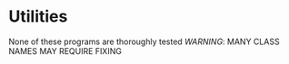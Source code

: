 # Utilities

None of these programs are thoroughly tested
*WARNING*: MANY CLASS NAMES MAY REQUIRE FIXING
